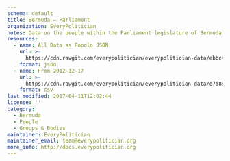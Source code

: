 ```yaml
---
schema: default
title: Bermuda — Parliament
organization: EveryPolitician
notes: Data on the people within the Parliament legislature of Bermuda.
resources:
  - name: All Data as Popolo JSON
    url: >-
      https://cdn.rawgit.com/everypolitician/everypolitician-data/ebbc4161412a81a6d857173152b9bb009f958467/data/Bermuda/Assembly/ep-popolo-v1.0.json
    format: json
  - name: From 2012-12-17
    url: >-
      https://cdn.rawgit.com/everypolitician/everypolitician-data/e7d8834380e52d0aad6f6b449fe50182c973a1b4/data/Bermuda/Assembly/term-2012.csv
    format: csv
last_modified: 2017-04-11T12:02:44
license: ''
category:
  - Bermuda
  - People
  - Groups & Bodies
maintainer: EveryPolitician
maintainer_email: team@everypolitician.org
more_info: http://docs.everypolitician.org
---
```

